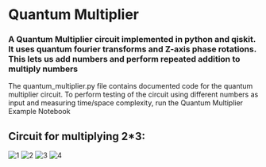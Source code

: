 # Quantum Multiplier
### A Quantum Multiplier circuit implemented in python and qiskit. It uses quantum fourier transforms and Z-axis phase rotations. This lets us add numbers and perform repeated addition to multiply numbers

The quantum_multiplier.py file contains documented code for the quantum multiplier circuit.
To perform testing of the circuit using different numbers as input and measuring time/space complexity, run the Quantum Multiplier Example Notebook

## Circuit for multiplying 2*3:

![1](https://user-images.githubusercontent.com/68490344/194043386-94f9bd69-5d82-4513-985a-ec25622a2ed4.png)
![2](https://user-images.githubusercontent.com/68490344/194043392-c5fa7d49-3273-4369-b236-17d489b7fe8b.png)
![3](https://user-images.githubusercontent.com/68490344/194043402-eb0ad391-f9d8-400b-88e7-c8b14c12429a.png)
![4](https://user-images.githubusercontent.com/68490344/194043406-ba6eb428-aeca-4ae7-9250-7bc06cbe40e5.png)
